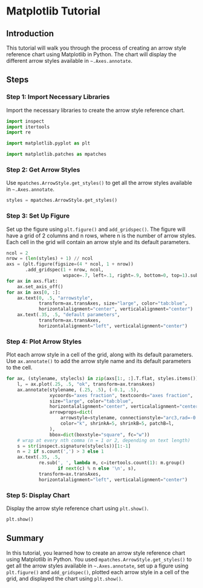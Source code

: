 # Matplotlib Tutorial

## Introduction

This tutorial will walk you through the process of creating an arrow style reference chart using Matplotlib in Python. The chart will display the different arrow styles available in `~.Axes.annotate`.

## Steps

### Step 1: Import Necessary Libraries

Import the necessary libraries to create the arrow style reference chart.

```python
import inspect
import itertools
import re

import matplotlib.pyplot as plt

import matplotlib.patches as mpatches
```

### Step 2: Get Arrow Styles

Use `mpatches.ArrowStyle.get_styles()` to get all the arrow styles available in `~.Axes.annotate`.

```python
styles = mpatches.ArrowStyle.get_styles()
```

### Step 3: Set Up Figure

Set up the figure using `plt.figure()` and `add_gridspec()`. The figure will have a grid of 2 columns and n rows, where n is the number of arrow styles. Each cell in the grid will contain an arrow style and its default parameters.

```python
ncol = 2
nrow = (len(styles) + 1) // ncol
axs = (plt.figure(figsize=(4 * ncol, 1 + nrow))
       .add_gridspec(1 + nrow, ncol,
                     wspace=.7, left=.1, right=.9, bottom=0, top=1).subplots())
for ax in axs.flat:
    ax.set_axis_off()
for ax in axs[0, :]:
    ax.text(0, .5, "arrowstyle",
            transform=ax.transAxes, size="large", color="tab:blue",
            horizontalalignment="center", verticalalignment="center")
    ax.text(.35, .5, "default parameters",
            transform=ax.transAxes,
            horizontalalignment="left", verticalalignment="center")
```

### Step 4: Plot Arrow Styles

Plot each arrow style in a cell of the grid, along with its default parameters. Use `ax.annotate()` to add the arrow style name and its default parameters to the cell.

```python
for ax, (stylename, stylecls) in zip(axs[1:, :].T.flat, styles.items()):
    l, = ax.plot(.25, .5, "ok", transform=ax.transAxes)
    ax.annotate(stylename, (.25, .5), (-0.1, .5),
                xycoords="axes fraction", textcoords="axes fraction",
                size="large", color="tab:blue",
                horizontalalignment="center", verticalalignment="center",
                arrowprops=dict(
                    arrowstyle=stylename, connectionstyle="arc3,rad=-0.05",
                    color="k", shrinkA=5, shrinkB=5, patchB=l,
                ),
                bbox=dict(boxstyle="square", fc="w"))
    # wrap at every nth comma (n = 1 or 2, depending on text length)
    s = str(inspect.signature(stylecls))[1:-1]
    n = 2 if s.count(',') > 3 else 1
    ax.text(.35, .5,
            re.sub(', ', lambda m, c=itertools.count(1): m.group()
                   if next(c) % n else '\n', s),
            transform=ax.transAxes,
            horizontalalignment="left", verticalalignment="center")
```

### Step 5: Display Chart

Display the arrow style reference chart using `plt.show()`.

```python
plt.show()
```

## Summary

In this tutorial, you learned how to create an arrow style reference chart using Matplotlib in Python. You used `mpatches.ArrowStyle.get_styles()` to get all the arrow styles available in `~.Axes.annotate`, set up a figure using `plt.figure()` and `add_gridspec()`, plotted each arrow style in a cell of the grid, and displayed the chart using `plt.show()`.
